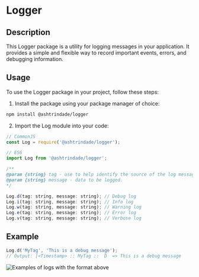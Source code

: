# Logger

## Description

This Logger package is a utility for logging messages in your application. It provides a simple and flexible way to record important events, errors, and debugging information.

## Usage

To use the Logger package in your project, follow these steps:

1. Install the package using your package manager of choice:

  ```bash
  npm install @ashtrindade/logger
  ```

2. Import the Log module into your code:

  ```js
  // CommonJS
  const Log = require('@ashtrindade/logger');

  // ES6
  import Log from '@ashtrindade/logger';
  ```

  ```js
  /**
  @param {string} tag - use to help identify the source of the log message.
  @param {string} message - data to be logged.
  */

  Log.d(tag: string, message: string); // Debug log
  Log.i(tag: string, message: string); // Info log
  Log.w(tag: string, message: string); // Warning log
  Log.e(tag: string, message: string); // Error log
  Log.v(tag: string, message: string); // Verbose log
  ```

## Example

  ```ts
  Log.d('MyTag', 'This is a debug message');
  // Output: [<Timestamp> :: MyTag ::  D  => This is a debug message
  ```

![Examples of logs with the format above](https://i.imgur.com/W95ho5W.png)
